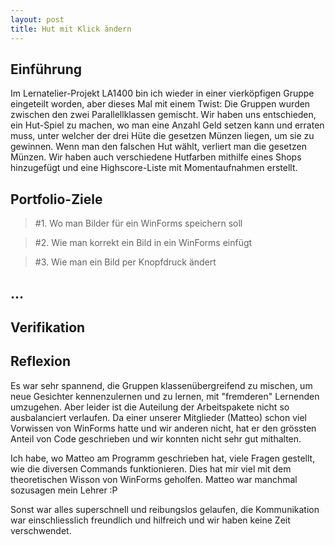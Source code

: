 ```yaml
---
layout: post
title: Hut mit Klick ändern
---
```


## Einführung
Im Lernatelier-Projekt LA1400 bin ich wieder in einer vierköpfigen Gruppe eingeteilt worden, aber dieses Mal mit einem Twist: Die Gruppen wurden zwischen den zwei Parallellklassen gemischt. Wir haben uns entschieden, ein Hut-Spiel zu machen, wo man eine Anzahl Geld setzen kann und erraten muss, unter welcher der drei Hüte die gesetzen Münzen liegen, um sie zu gewinnen. Wenn man den falschen Hut wählt, verliert man die gesetzen Münzen. Wir haben auch verschiedene Hutfarben mithilfe eines Shops hinzugefügt und eine Highscore-Liste mit Momentaufnahmen erstellt.

## Portfolio-Ziele

> #1. Wo man Bilder für ein WinForms speichern soll

> #2. Wie man korrekt ein Bild in ein WinForms einfügt

> #3. Wie man ein Bild per Knopfdruck ändert


##  ...

## Verifikation

## Reflexion
Es war sehr spannend, die Gruppen klassenübergreifend zu mischen, um neue Gesichter kennenzulernen und zu lernen, mit "fremderen" Lernenden umzugehen. Aber leider ist die Auteilung der Arbeitspakete nicht so ausbalanciert verlaufen. Da einer unserer Mitglieder (Matteo) schon viel Vorwissen von WinForms hatte und wir anderen nicht, hat er den grössten Anteil von Code geschrieben und wir konnten nicht sehr gut mithalten. 

Ich habe, wo Matteo am Programm geschrieben hat, viele Fragen gestellt, wie die diversen Commands funktionieren. Dies hat mir viel mit dem theoretischen Wisson von WinForms geholfen. Matteo war manchmal sozusagen mein Lehrer :P

Sonst war alles superschnell und reibungslos gelaufen, die Kommunikation war einschliesslich freundlich und hilfreich und wir haben keine Zeit verschwendet.

